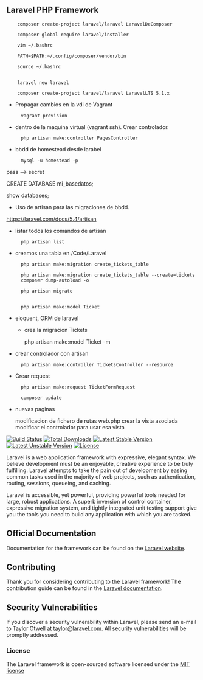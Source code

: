 ## Laravel PHP Framework

		composer create-project laravel/laravel LaravelDeComposer

		composer global require laravel/installer

		vim ~/.bashrc

		PATH=$PATH:~/.config/composer/vendor/bin

		source ~/.bashrc


		laravel new laravel

		composer create-project laravel/laravel LaravelLTS 5.1.x

- Propagar cambios en la vdi de Vagrant

		vagrant provision

- dentro de la maquina virtual (vagrant ssh). Crear controlador.

		php artisan make:controller PagesController

- bbdd de homestead desde larabel

		mysql -u homestead -p

pass --> secret

CREATE DATABASE mi_basedatos;

show databases;

- Uso de artisan para las migraciones de bbdd.

https://laravel.com/docs/5.4/artisan

- listar todos los comandos de artisan

		php artisan list

- creamos una tabla en /Code/Laravel

		php artisan make:migration create_tickets_table

		php artisan make:migration create_tickets_table --create=tickets
		composer dump-autoload -o

		php artisan migrate


		php artisan make:model Ticket

- eloquent, ORM de laravel
	- crea la migracion Tickets
	
		php artisan make:model Ticket -m


- crear controlador con artisan

		php artisan make:controller TicketsController --resource

- Crear request

		php artisan make:request TicketFormRequest

		composer update


- nuevas paginas

	modificacion de fichero de rutas web.php
	crear la vista asociada
	modificar el controlador para usar esa vista






[![Build Status](https://travis-ci.org/laravel/framework.svg)](https://travis-ci.org/laravel/framework)
[![Total Downloads](https://poser.pugx.org/laravel/framework/d/total.svg)](https://packagist.org/packages/laravel/framework)
[![Latest Stable Version](https://poser.pugx.org/laravel/framework/v/stable.svg)](https://packagist.org/packages/laravel/framework)
[![Latest Unstable Version](https://poser.pugx.org/laravel/framework/v/unstable.svg)](https://packagist.org/packages/laravel/framework)
[![License](https://poser.pugx.org/laravel/framework/license.svg)](https://packagist.org/packages/laravel/framework)

Laravel is a web application framework with expressive, elegant syntax. We believe development must be an enjoyable, creative experience to be truly fulfilling. Laravel attempts to take the pain out of development by easing common tasks used in the majority of web projects, such as authentication, routing, sessions, queueing, and caching.

Laravel is accessible, yet powerful, providing powerful tools needed for large, robust applications. A superb inversion of control container, expressive migration system, and tightly integrated unit testing support give you the tools you need to build any application with which you are tasked.

## Official Documentation

Documentation for the framework can be found on the [Laravel website](http://laravel.com/docs).

## Contributing

Thank you for considering contributing to the Laravel framework! The contribution guide can be found in the [Laravel documentation](http://laravel.com/docs/contributions).

## Security Vulnerabilities

If you discover a security vulnerability within Laravel, please send an e-mail to Taylor Otwell at taylor@laravel.com. All security vulnerabilities will be promptly addressed.

### License

The Laravel framework is open-sourced software licensed under the [MIT license](http://opensource.org/licenses/MIT)
